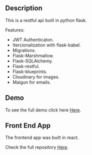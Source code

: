 ## Description
This is a restful api built in python flask.

Features:

- JWT Authenticaton.
- Itercionalization with flask-babel.
- Migrations.
- Flask-Marshmallow.
- Flask-SQLAlchemy.
- Flask-restful.
- Flask-blueprints.
- Cloudinary for images.
- Maigun for emails.


## Demo
To see the full demo click here [Here](http://128.199.43.48/storewebapp/).


## Front End App
The frontend app was built in react.

Check the full repository [Here](https://github.com/ottobonilla95/React-Redux-App).

   
   
